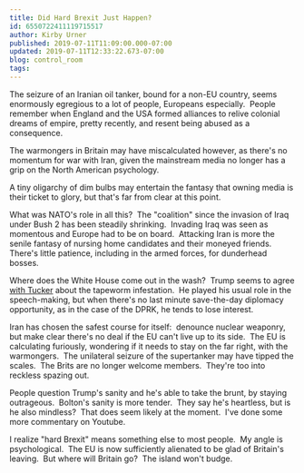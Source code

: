 ```yaml
---
title: Did Hard Brexit Just Happen?
id: 6550722411119715517
author: Kirby Urner
published: 2019-07-11T11:09:00.000-07:00
updated: 2019-07-11T12:33:22.673-07:00
blog: control_room
tags: 
---
```


The seizure of an Iranian oil tanker, bound for a non-EU country, seems enormously egregious to a lot of people, Europeans especially.  People remember when England and the USA formed alliances to relive colonial dreams of empire, pretty recently, and resent being abused as a consequence.

The warmongers in Britain may have miscalculated however, as there's no momentum for war with Iran, given the mainstream media no longer has a grip on the North American psychology.

A tiny oligarchy of dim bulbs may entertain the fantasy that owning media is their ticket to glory, but that's far from clear at this point.

What was NATO's role in all this?  The "coalition" since the invasion of Iraq under Bush 2 has been steadily shrinking.  Invading Iraq was seen as momentous and Europe had to be on board.  Attacking Iran is more the senile fantasy of nursing home candidates and their moneyed friends.  There's little patience, including in the armed forces, for dunderhead bosses.

Where does the White House come out in the wash?  Trump seems to agree [with Tucker](https://mybizmo.blogspot.com/2019/07/more-on-current-events.html) about the tapeworm infestation.  He played his usual role in the speech-making, but when there's no last minute save-the-day diplomacy opportunity, as in the case of the DPRK, he tends to lose interest.

Iran has chosen the safest course for itself:  denounce nuclear weaponry, but make clear there's no deal if the EU can't live up to its side.  The EU is calculating furiously, wondering if it needs to stay on the far right, with the warmongers.  The unilateral seizure of the supertanker may have tipped the scales.  The Brits are no longer welcome members.  They're too into reckless spazing out.

People question Trump's sanity and he's able to take the brunt, by staying outrageous.  Bolton's sanity is more tender.  They say he's heartless, but is he also mindless?  That does seem likely at the moment.  I've done some more commentary on Youtube.

I realize "hard Brexit" means something else to most people.  My angle is psychological.  The EU is now sufficiently alienated to be glad of Britain's leaving.  But where will Britain go?  The island won't budge.